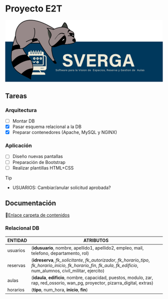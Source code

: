 # Proyecto E2T
![SVERGA](https://github.com/CIS-TIC/Proyecto/blob/main/image71559.png)
## Tareas
### Arquitectura
- [ ] Montar DB
- [X] Pasar esquema relacional a la DB
- [X] Preparar contenedores (Apache, MySQL y NGINX)
### Aplicación
- [ ] Diseño nuevas pantallas
- [ ] Preparación de Bootstrap
- [ ] Realizar plantillas HTML+CSS

>[!TIP]
>+ USUARIOS: Cambiar/anular solicitud aprobada?
## Documentación
:link:[Enlace carpeta de contenidos](https://minisdefear-my.sharepoint.com/:f:/g/personal/escanoasaugue_minisdefear_onmicrosoft_com/EtAFxpsyZkxMo7nGqYn215gBakcX1UwHNWfo752WsTBJoQ?e=5LR0RJ)
### Relacional DB
| ENTIDAD | ATRIBUTOS |
| --- | --- |
| usuarios | (**idusuario**, nombre, apellido1, apellido2, empleo, mail, telefono, departamento, rol) |
| reservas | (**idreserva**, *fk_solicitante*, *fk_autorizador*, *fk_horario_tipo*, *fk_horario_inicio*, *fk_horario_fin*, *fk_aula*, *fk_edificio*, num_alumnos, civil_militar, ejercito) |
| aulas | (**idaula**, **edificio**, nombre, capacidad, puestos, modulo, zar, rap, red_ossorio, wan_pg, proyector, pizarra_digital, extras) |
| horarios | (**tipo**, num_hora, **inicio**, **fin**) |



